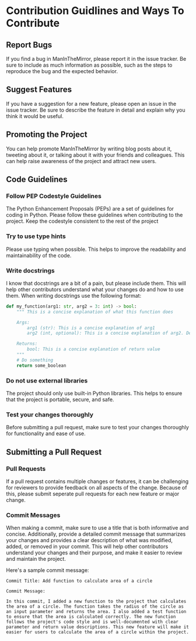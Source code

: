 # Contribution Guidlines and Ways To Contribute

## Report Bugs

If you find a bug in ManInTheMirror, please report it in the issue tracker. Be sure to include as much information as possible, such as the steps to reproduce the bug and the expected behavior.

## Suggest Features

If you have a suggestion for a new feature, please open an issue in the issue tracker. Be sure to describe the feature in detail and explain why you think it would be useful.

## Promoting the Project

You can help promote ManInTheMirror by writing blog posts about it, tweeting about it, or talking about it with your friends and colleagues. This can help raise awareness of the project and attract new users.

## Code Guidelines

### Follow PEP Codestyle Guidelines

The Python Enhancement Proposals (PEPs) are a set of guidelines for coding in Python. Please follow these guidelines when contributing to the project. Keep the codestyle consistent to the rest of the project

### Try to use type hints

Please use typing when possible. This helps to improve the readability and maintainability of the code.

### Write docstrings

I know that docstrings are a bit of a pain, but please include them. This will help other contributors understand what your changes do and how to use them.
When writing docstrings use the following format:

```python
def my_function(arg1: str, arg2 = 3: int) -> bool:
    """ This is a concise explanation of what this function does

    Args:
        arg1 (str): This is a concise explanation of arg1
        arg2 (int, optional): This is a concise explanation of arg2. Defaults to 3.

    Returns:
        bool: This is a concise explanation of return value
    """
    # Do something
    return some_boolean
```

### Do not use external libraries

The project should only use built-in Python libraries. This helps to ensure that the project is portable, secure, and safe.

### Test your changes thoroughly

Before submitting a pull request, make sure to test your changes thoroughly for functionality and ease of use.

## Submitting a Pull Request

### Pull Requests

If a pull request contains multiple changes or features, it can be challenging for reviewers to provide feedback on all aspects of the change. Because of this, please submit seperate pull requests for each new feature or major change.

### Commit Messages

When making a commit, make sure to use a title that is both informative and concise. Additionally, provide a detailed commit message that summarizes your changes and provides a clear description of what was modified, added, or removed in your commit. This will help other contributors understand your changes and their purpose, and make it easier to review and maintain the project.

Here's a sample commit message:

```commit
Commit Title: Add function to calculate area of a circle

Commit Message:

In this commit, I added a new function to the project that calculates the area of a circle. The function takes the radius of the circle as an input parameter and returns the area. I also added a test function to ensure that the area is calculated correctly. The new function follows the project's code style and is well-documented with clear parameter and return value descriptions. This new feature will make it easier for users to calculate the area of a circle within the project.
```
